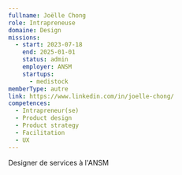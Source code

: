 ```yaml
---
fullname: Joëlle Chong
role: Intrapreneuse
domaine: Design
missions:
  - start: 2023-07-18
    end: 2025-01-01
    status: admin
    employer: ANSM
    startups:
      - medistock
memberType: autre
link: https://www.linkedin.com/in/joelle-chong/
competences:
  - Intrapreneur(se)
  - Product design
  - Product strategy
  - Facilitation
  - UX
---
```

Designer de services à l'ANSM